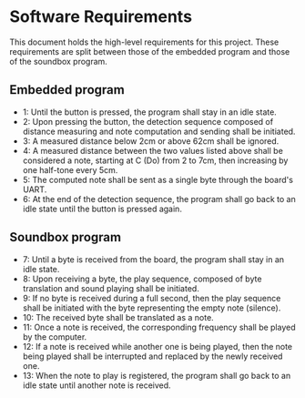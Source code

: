 Software Requirements
=====================

This document holds the high-level requirements for this project. These
requirements are split between those of the embedded program and those of the
soundbox program.

Embedded program
----------------

-   1: Until the button is pressed, the program shall stay in an idle state.
-   2: Upon pressing the button, the detection sequence composed of distance
    measuring and note computation and sending shall be initiated.
-   3: A measured distance below 2cm or above 62cm shall be ignored.
-   4: A measured distance between the two values listed above shall be
    considered a note, starting at C (Do) from 2 to 7cm, then increasing by one
    half-tone every 5cm.
-   5: The computed note shall be sent as a single byte through the board's
    UART.
-   6: At the end of the detection sequence, the program shall go back to an
    idle state until the button is pressed again.

Soundbox program
----------------

-   7: Until a byte is received from the board, the program shall stay in an
    idle state.
-   8: Upon receiving a byte, the play sequence, composed of byte translation
    and sound playing shall be initiated.
-   9: If no byte is received during a full second, then the play sequence
    shall be initiated with the byte representing the empty note (silence).
-   10: The received byte shall be translated as a note.
-   11: Once a note is received, the corresponding frequency shall be played by
    the computer.
-   12: If a note is received while another one is being played, then the note
    being played shall be interrupted and replaced by the newly received one.
-   13: When the note to play is registered, the program shall go back to an
    idle state until another note is received.
